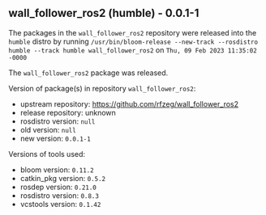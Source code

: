 ## wall_follower_ros2 (humble) - 0.0.1-1

The packages in the `wall_follower_ros2` repository were released into the `humble` distro by running `/usr/bin/bloom-release --new-track --rosdistro humble --track humble wall_follower_ros2` on `Thu, 09 Feb 2023 11:35:02 -0000`

The `wall_follower_ros2` package was released.

Version of package(s) in repository `wall_follower_ros2`:

- upstream repository: https://github.com/rfzeg/wall_follower_ros2
- release repository: unknown
- rosdistro version: `null`
- old version: `null`
- new version: `0.0.1-1`

Versions of tools used:

- bloom version: `0.11.2`
- catkin_pkg version: `0.5.2`
- rosdep version: `0.21.0`
- rosdistro version: `0.8.3`
- vcstools version: `0.1.42`


